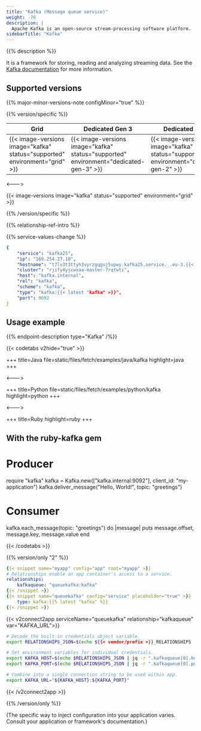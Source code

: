 ```yaml
---
title: "Kafka (Message queue service)"
weight: -70
description: |
  Apache Kafka is an open-source stream-processing software platform.
sidebarTitle: "Kafka"
---
```


{{% description %}}

It is a framework for storing, reading and analyzing streaming data. See the [Kafka documentation](https://kafka.apache.org/documentation) for more information.

## Supported versions

{{% major-minor-versions-note configMinor="true" %}}

{{% version/specific %}}
<!-- API Version 1 -->

<table>
    <thead>
        <tr>
            <th>Grid</th>
            <th>Dedicated Gen 3</th>
            <th>Dedicated Gen 2</th>
        </tr>
    </thead>
    <tbody>
        <tr>
            <td>{{< image-versions image="kafka" status="supported" environment="grid" >}}</td>
            <td>{{< image-versions image="kafka" status="supported" environment="dedicated-gen-3" >}}</td>
            <td>{{< image-versions image="kafka" status="supported" environment="dedicated-gen-2" >}}</td>
        </tr>
    </tbody>
</table>

<--->
<!-- API Version 2 -->

{{< image-versions image="kafka" status="supported" environment="grid" >}}

{{% /version/specific %}}

{{% relationship-ref-intro %}}

{{% service-values-change %}}

```yaml
{
    "service": "kafka25",
    "ip": "169.254.27.10",
    "hostname": "t7lv3t3ttyh3vyrzgqguj5upwy.kafka25.service._.eu-3.{{< vendor/urlraw "hostname" >}}",
    "cluster": "rjify4yjcwxaa-master-7rqtwti",
    "host": "kafka.internal",
    "rel": "kafka",
    "scheme": "kafka",
    "type": "kafka:{{< latest "kafka" >}}",
    "port": 9092
}
```

## Usage example

{{% endpoint-description type="Kafka" /%}}

{{< codetabs v2hide="true" >}}

+++
title=Java
file=static/files/fetch/examples/java/kafka
highlight=java
+++

<--->

+++
title=Python
file=static/files/fetch/examples/python/kafka
highlight=python
+++

<--->

+++
title=Ruby
highlight=ruby
+++
<!-- vale off -->
<!-- vale Vale.Spelling = NO -->
<!-- Spelling off because of "kafka" -->

## With the ruby-kafka gem

# Producer
require "kafka"
kafka = Kafka.new(["kafka.internal:9092"], client_id: "my-application")
kafka.deliver_message("Hello, World!", topic: "greetings")

# Consumer
kafka.each_message(topic: "greetings") do |message|
  puts message.offset, message.key, message.value
end

<!-- vale Vale.Spelling = YES -->
<!-- vale on -->
{{< /codetabs >}}

{{% version/only "2" %}}

```yaml {configFile="app"}
{{< snippet name="myapp" config="app" root="myapp" >}}
# Relationships enable an app container's access to a service.
relationships:
    kafkaqueue: "queuekafka:kafka"
{{< /snippet >}}
{{< snippet name="queuekafka" config="service" placeholder="true" >}}
    type: kafka:{{% latest "kafka" %}}
{{< /snippet >}}
```

{{< v2connect2app serviceName="queuekafka" relationship="kafkaqueue" var="KAFKA_URL">}}

```bash {location="myapp/.environment"}
# Decode the built-in credentials object variable.
export RELATIONSHIPS_JSON=$(echo ${{< vendor/prefix >}}_RELATIONSHIPS | base64 --decode)

# Set environment variables for individual credentials.
export KAFKA_HOST=$(echo $RELATIONSHIPS_JSON | jq -r ".kafkaqueue[0].host")
export KAFKA_PORT=$(echo $RELATIONSHIPS_JSON | jq -r ".kafkaqueue[0].port")

# Combine into a single connection string to be used within app.
export KAFKA_URL="${KAFKA_HOST}:${KAFKA_PORT}"
```

{{< /v2connect2app >}}

{{% /version/only %}}

(The specific way to inject configuration into your application varies. Consult your application or framework's documentation.)
